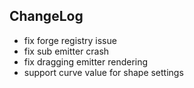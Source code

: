 ## ChangeLog

* fix forge registry issue
* fix sub emitter crash
* fix dragging emitter rendering
* support curve value for shape settings